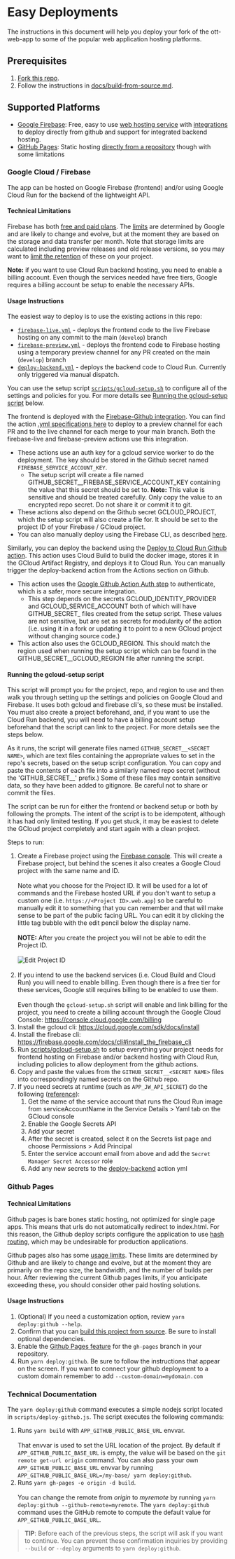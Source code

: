 # Easy Deployments

The instructions in this document will help you deploy your fork of the ott-web-app to some of the popular web application hosting platforms.

## Prerequisites

1. [Fork this repo](https://docs.github.com/en/get-started/quickstart/fork-a-repo).
2. Follow the instructions in [docs/build-from-source.md](build-from-source.md).

## Supported Platforms

- [Google Firebase](#google-cloud-/-firebase): Free, easy to use [web hosting service](https://firebase.google.com/) with [integrations](https://firebase.google.com/docs/hosting/github-integration) to deploy directly from github and support for integrated backend hosting.
- [GitHub Pages](#github-pages): Static hosting [directly from a repository](https://docs.github.com/en/pages/getting-started-with-github-pages/about-github-pages) though with some limitations

### Google Cloud / Firebase

The app can be hosted on Google Firebase (frontend) and/or using Google Cloud Run for the backend of the lightweight API.

#### Technical Limitations

Firebase has both [free and paid plans](https://firebase.google.com/pricing).
The [limits](https://firebase.google.com/docs/hosting/usage-quotas-pricing) are determined by Google and are likely to change and evolve, but at the moment they are based on the storage and data transfer per month.  Note that storage limits are calculated including preview releases and old release versions, so you may want to [limit the retention](https://firebase.google.com/docs/hosting/manage-hosting-resources#release-storage-settings) of these on your project.

**Note:** if you want to use Cloud Run backend hosting, you need to enable a billing account.
Even though the services needed have free tiers, Google requires a billing account be setup to enable the necessary APIs.

#### Usage Instructions

The easiest way to deploy is to use the existing actions in this repo:
* [`firebase-live.yml`](.github/workflows/firebase-live.yml) - deploys the frontend code to the live Firebase hosting on any commit to the main (`develop`) branch 
* [`firebase-preview.yml`](.github/workflows/firebase-preview.yml) - deploys the frontend code to Firebase hosting using a temporary preview channel for any PR created on the main (`develop`) branch 
* [`deploy-backend.yml`](.github/workflows/deploy-backend.yml) - deploys the backend code to Cloud Run. Currently only triggered via manual dispatch.

You can use the setup script [`scripts/gcloud-setup.sh`](scripts/gcloud-setup.sh) to configure all of the settings and policies for you.
For more details see [Running the gcloud-setup script](#running-the-gcloud-setup-script) below.

The frontend is deployed with the [Firebase-Github integration](https://firebase.google.com/docs/hosting/github-integration).
You can find the action [.yml specifications here](https://github.com/marketplace/actions/deploy-to-firebase-hosting) to deploy to a preview channel for each PR and to the live channel for each merge to your main branch.
Both the firebase-live and firebase-preview actions use this integration.
* These actions use an auth key for a gcloud service worker to do the deployment. The key should be stored in the Github secret named `FIREBASE_SERVICE_ACCOUNT_KEY`.
  * The setup script will create a file named GITHUB_SECRET__FIREBASE_SERVICE_ACCOUNT_KEY containing the value that this secret should be set to.
  **Note:** This value is sensitive and should be treated carefully. Only copy the value to an encrypted repo secret. Do not share it or commit it to git.   
* These actions also depend on the Github secret GCLOUD_PROJECT, which the setup script will also create a file for. It should be set to the project ID of your Firebase / GCloud project. 
* You can also manually deploy using the Firebase CLI, as described [here](https://firebase.google.com/docs/hosting/quickstart).

Similarly, you can deploy the backend using the [Deploy to Cloud Run Github action](https://github.com/marketplace/actions/deploy-to-cloud-run).
This action uses Cloud Build to build the docker image, stores it in the GCloud Artifact Registry, and deploys it to Cloud Run.
You can manually trigger the deploy-backend action from the Actions section on Github.
* This action uses the [Google Github Action Auth step](https://github.com/google-github-actions/auth) to authenticate, which is a safer, more secure integration.
  * This step depends on the secrets GCLOUD_IDENTITY_PROVIDER and GCLOUD_SERVICE_ACCOUNT both of which will have GITHUB_SECRET_ files created from the setup script. These values are not sensitive, but are set as secrets for modularity of the action (i.e. using it in a fork or updating it to point to a new GCloud project without changing source code.)
* This action also uses the GCLOUD_REGION. This should match the region used when running the setup script which can be found in the GITHUB_SECRET__GCLOUD_REGION file after running the script.

#### Running the gcloud-setup script
This script will prompt you for the project, repo, and region to use and then walk you through setting up the settings and policies on Google Cloud and Firebase.
It uses both gcloud and firebase cli's, so these must be installed. You must also create a project beforehand, and,
if you want to use the Cloud Run backend, you will need to have a billing account setup beforehand that the script can link to the project.
For more details see the steps below.

As it runs, the script will generate files named `GITHUB_SECRET__<SECRET NAME>`, which are text files containing the appropriate values to set in the repo's secrets, based on the setup script configuration.
You can copy and paste the contents of each file into a similarly named repo secret (without the 'GITHUB_SECRET__' prefix.)
Some of these files may contain sensitive data, so they have been added to gitignore. Be careful not to share or commit the files.

The script can be run for either the frontend or backend setup or both by following the prompts.
The intent of the script is to be idempotent, although it has had only limited testing.
If you get stuck, it may be easiest to delete the GCloud project completely and start again with a clean project.

Steps to run: 
1) Create a Firebase project using the [Firebase console](https://console.firebase.google.com/).
   This will create a Firebase project, but behind the scenes it also creates a Google Cloud project with the same name and ID.
   <br><br>
   Note what you choose for the Project ID.  It will be used for a lot of commands and the Firebase hosted URL if you don't want to setup a custom one (i.e. `https://<Project ID>.web.app`)
   so be careful to manually edit it to something that you can remember and that will make sense to be part of the public facing URL.
   You can edit it by clicking the little tag bubble with the edit pencil below the display name.
   <br><br>
   **NOTE:** After you create the project you will not be able to edit the Project ID.
   <br><br>
   ![Edit Project ID](images/edit-project-id.png)
   <br><br>
2) If you intend to use the backend services (i.e. Cloud Build and Cloud Run) you will need to enable billing.
   Even though there is a free tier for these services, Google still requires billing to be enabled to use them.
   <br><br>
   Even though the `gcloud-setup.sh` script will enable and link billing for the project,
   you need to create a billing account through the Google Cloud Console: https://console.cloud.google.com/billing
3) Install the gcloud cli: https://cloud.google.com/sdk/docs/install
4) Install the firebase cli: https://firebase.google.com/docs/cli#install_the_firebase_cli
5) Run [scripts/gcloud-setup.sh](scripts/gcloud-setup.sh) to setup everything your project needs for frontend hosting on Firebase
   and/or backend hosting with Cloud Run, including policies to allow deployment from the github actions.
6) Copy and paste the values from the `GITHUB_SECRET__<SECRET NAME>` files into correspondingly named secrets on the Github repo.
7) If you need secrets at runtime (such as `APP_JW_API_SECRET`) do the following ([reference](https://cloud.google.com/run/docs/configuring/secrets#access-secret)):
   1) Get the name of the service account that runs the Cloud Run image from serviceAccountName in the Service Details > Yaml tab on the GCloud console
   2) Enable the Google Secrets API
   3) Add your secret
   4) After the secret is created, select it on the Secrets list page and choose Permissions > Add Principal
   5) Enter the service account email from above and add the `Secret Manager Secret Accessor` role
   6) Add any new secrets to the [deploy-backend](.github/workflows/deploy-backend.yml) action yml 

### Github Pages

#### Technical Limitations

Github pages is bare bones static hosting, not optimized for single page apps. This means that urls do not automatically redirect to index.html.  For this reason, the Github deploy scripts configure the application to use [hash routing](https://v5.reactrouter.com/web/api/HashRouter), which may be undesirable for production applications. 

Github pages also has some [usage limits](https://docs.github.com/en/pages/getting-started-with-github-pages/about-github-pages#usage-limits).  These limits are determined by Github and are likely to change and evolve, but at the moment they are primarily on the repo size, the bandwidth, and the number of builds per hour. After reviewing the current Github pages limits, if you anticipate exceeding these, you should consider other paid hosting solutions.

#### Usage Instructions

1. (Optional) If you need a customization option, review `yarn deploy:github --help`.
2. Confirm that you can [build this project from source](./build-from-source.md). Be sure to install optional dependencies.
3. Enable the [Github Pages feature](https://docs.github.com/en/pages/getting-started-with-github-pages) for the `gh-pages` branch in your repository.
4. Run `yarn deploy:github`. Be sure to follow the instructions that appear on the screen. If you want to connect your github deployment to a custom domain remember to add `--custom-domain=mydomain.com`

### Technical Documentation

The `yarn deploy:github` command executes a simple nodejs script located in `scripts/deploy-github.js`. The script executes the following commands:

1. Runs `yarn build` with `APP_GITHUB_PUBLIC_BASE_URL` envvar.<br/><br />That envvar is used to set the URL location of the project. By default if `APP_GITHUB_PUBLIC_BASE_URL` is empty, the value will be based on the `git remote get-url origin` command. You can also pass your own `APP_GITHUB_PUBLIC_BASE_URL` envvar by running `APP_GITHUB_PUBLIC_BASE_URL=/my-base/ yarn deploy:github`.
2. Runs `yarn gh-pages -o origin -d build`.<br /><br />You can change the remote from *origin* to *myremote* by running `yarn deploy:github --github-remote=myremote`.  The `yarn deploy:github` command uses the GitHub remote to compute the default value for `APP_GITHUB_PUBLIC_BASE_URL`.


>**TIP**: Before each of the previous steps, the script will ask if you want to continue. You can prevent these confirmation inquiries by providing `--build` or `--deploy` arguments to `yarn deploy:github`.

